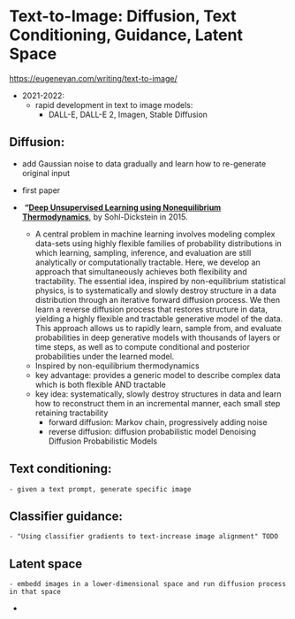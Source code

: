 # Text-to-Image: Diffusion, Text Conditioning, Guidance, Latent Space

https://eugeneyan.com/writing/text-to-image/

- 2021-2022:
	- rapid development in text to image models:
		- DALL-E, DALL-E 2, Imagen, Stable Diffusion
## **Diffusion**: 
- add Gaussian noise to data gradually and learn how to re-generate original input

- first paper
-  **“[Deep Unsupervised Learning using Nonequilibrium Thermodynamics](https://arxiv.org/abs/1503.03585)**, by Sohl-Dickstein in 2015.
	- A central problem in machine learning involves modeling complex data-sets using highly flexible families of probability distributions in which learning, sampling, inference, and evaluation are still analytically or computationally tractable. Here, we develop an approach that simultaneously achieves both flexibility and tractability. The essential idea, inspired by non-equilibrium statistical physics, is to systematically and slowly destroy structure in a data distribution through an iterative forward diffusion process. We then learn a reverse diffusion process that restores structure in data, yielding a highly flexible and tractable generative model of the data. This approach allows us to rapidly learn, sample from, and evaluate probabilities in deep generative models with thousands of layers or time steps, as well as to compute conditional and posterior probabilities under the learned model.
	- Inspired by non-equilibrium thermodynamics
	- key advantage: provides a generic model to describe complex data which is both flexible AND tractable
	- key idea: systematically, slowly destroy structures in data and learn how to reconstruct them in an incremental manner, each small step retaining tractability
		- forward diffusion: Markov chain, progressively adding noise
		- reverse diffusion: diffusion probabilistic model
Denoising Diffusion Probabilistic Models 


## **Text conditioning**: 
	- given a text prompt, generate specific image

## **Classifier guidance**: 
	- "Using classifier gradients to text-increase image alignment" TODO

## **Latent space** 
	- embedd images in a lower-dimensional space and run diffusion process in that space

-
